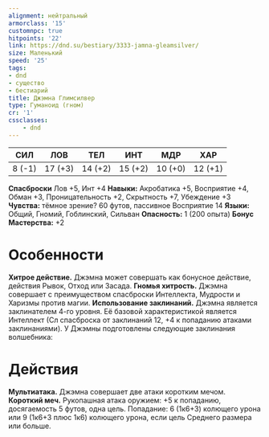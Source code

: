 ```yaml
---
alignment: нейтральный
armorclass: '15'
customnpc: true
hitpoints: '22'
link: https://dnd.su/bestiary/3333-jamna-gleamsilver/
size: Маленький
speed: '25'
tags:
- dnd
- существо
- бестиарий
title: Джэмна Глимсилвер
type: Гуманоид (гном)
cr: '1'
cssclasses:
    - dnd
---
```



| СИЛ | ЛОВ | ТЕЛ | ИНТ | МДР | ХАР |
|---|---|---|---|---|---|
| 8 (-1) | 17 (+3) | 14 (+2) | 15 (+2) | 10 (+0) | 12 (+1) |
**Спасброски** Лов +5, Инт +4
**Навыки:** Акробатика +5, Восприятие +4, Обман +3, Проницательность +2, Скрытность +7, Убеждение +3
**Чувства:** тёмное зрение? 60 футов, пассивное Восприятие 14
**Языки:** Общий, Гномий, Гоблинский, Сильван
**Опасность:** 1 (200 опыта)
**Бонус Мастерства:** +2


# Особенности
**Хитрое действие.** Джэмна может совершать как бонусное действие, действия Рывок, Отход или Засада.
**Гномья хитрость.** Джэмна совершает с преимуществом спасброски Интеллекта, Мудрости и Харизмы против магии.
**Использование заклинаний.** Джэмна является заклинателем 4-го уровня. Её базовой характеристикой является Интеллект (Сл спасброска от заклинаний 12, +4 к попаданию атаками заклинаниями). У Джэмны подготовлены следующие заклинания волшебника:


# Действия
**Мультиатака.** Джэмна совершает две атаки коротким мечом.
**Короткий меч.** Рукопашная атака оружием: +5 к попаданию, досягаемость 5 футов, одна цель. Попадание: 6 (1к6+3) колющего урона или 9 (1к6+3 плюс 1к6) колющего урона, если цель Среднего размера или больше.